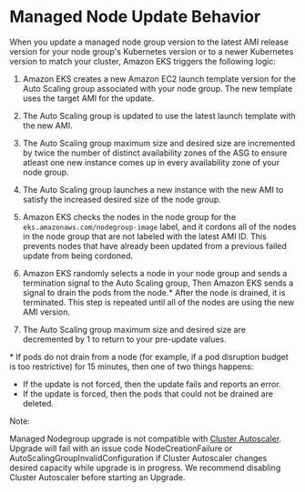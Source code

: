# Managed Node Update Behavior<a name="managed-node-update-behavior"></a>

When you update a managed node group version to the latest AMI release version for your node group's Kubernetes version or to a newer Kubernetes version to match your cluster, Amazon EKS triggers the following logic:

1. Amazon EKS creates a new Amazon EC2 launch template version for the Auto Scaling group associated with your node group\. The new template uses the target AMI for the update\.

1. The Auto Scaling group is updated to use the latest launch template with the new AMI\.

1. The Auto Scaling group maximum size and desired size are incremented by twice the number of distinct availability zones of the ASG to ensure atleast one new instance comes up in every availability zone of your node group\.

1. The Auto Scaling group launches a new instance with the new AMI to satisfy the increased desired size of the node group\.

1. Amazon EKS checks the nodes in the node group for the `eks.amazonaws.com/nodegroup-image` label, and it cordons all of the nodes in the node group that are not labeled with the latest AMI ID\. This prevents nodes that have already been updated from a previous failed update from being cordoned\.

1. Amazon EKS randomly selects a node in your node group and sends a termination signal to the Auto Scaling group, Then Amazon EKS sends a signal to drain the pods from the node\.\* After the node is drained, it is terminated\. This step is repeated until all of the nodes are using the new AMI version\.

1. The Auto Scaling group maximum size and desired size are decremented by 1 to return to your pre\-update values\.

\* If pods do not drain from a node \(for example, if a pod disruption budget is too restrictive\) for 15 minutes, then one of two things happens:
+ If the update is not forced, then the update fails and reports an error\.
+ If the update is forced, then the pods that could not be drained are deleted\.

Note:

Managed Nodegroup upgrade is not compatible with [Cluster Autoscaler](https://docs.aws.amazon.com/eks/latest/userguide/cluster-autoscaler.html). Upgrade will fail with an issue code NodeCreationFailure or AutoScalingGroupInvalidConfiguration if Cluster Autoscaler changes desired capacity while upgrade is in progress. We recommend disabling Cluster Autoscaler before starting an Upgrade.
